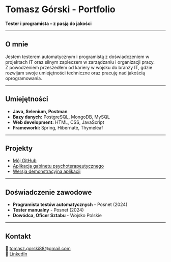 # Tomasz Górski - Portfolio

**Tester i programista – z pasją do jakości**

---

## O mnie
Jestem testerem automatycznym i programistą z doświadczeniem w projektach IT oraz silnym zapleczem w zarządzaniu i organizacji pracy.  
Z powodzeniem przeszedłem od kariery w wojsku do branży IT, gdzie rozwijam swoje umiejętności techniczne oraz pracuję nad jakością oprogramowania.

---

## Umiejętności
- **Java, Selenium, Postman**  
- **Bazy danych:** PostgreSQL, MongoDB, MySQL  
- **Web development:** HTML, CSS, JavaScript  
- **Frameworki:** Spring, Hibernate, Thymeleaf  

---

## Projekty
- [Mój GitHub](https://github.com/GoralTomaszGorski)
- [Aplikacja gabinetu psychoterapeutycznego](https://psychoterapia-krasnik.pl)
- [Wersja demonstracyjna aplikacji](https://demo.psychoterapia-krasnik.pl)

---

## Doświadczenie zawodowe
- **Programista testów automatycznych** - Posnet (2024)  
- **Tester manualny** - Posnet (2024)  
- **Dowódca, Oficer Sztabu** - Wojsko Polskie  

---

## Kontakt
📧 [tomasz.gorski88@gmail.com](mailto:tomasz.gorski88@gmail.com)  
🔗 [LinkedIn](https://www.linkedin.com/in/tomasz-g%C3%B3rski-127132256/)
